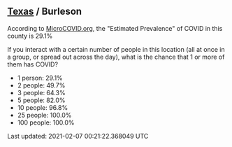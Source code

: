 
## [Texas](/united-states/texas) / Burleson

According to [MicroCOVID.org](http://microcovid.org),
the "Estimated Prevalence" of COVID in this county is 29.1%

If you interact with a certain number of people in this location
(all at once in a group, or spread out across the day), what is the chance that
1 or more of them has COVID?

- 1 person: 29.1%
- 2 people: 49.7%
- 3 people: 64.3%
- 5 people: 82.0%
- 10 people: 96.8%
- 25 people: 100.0%
- 100 people: 100.0%

Last updated: 2021-02-07 00:21:22.368049 UTC
